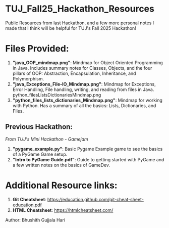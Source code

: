 # TUJ_Fall25_Hackathon_Resources
Public Resources from last Hackathon, and a few more personal notes I made that I think will be helpful for TUJ's Fall 2025 Hackathon! 

# Files Provided:

1. **"java_OOP_mindmap.png"**: Mindmap for Object Oriented Programming in Java. Includes summary notes for Classes, Objects, and the four pillars of OOP: Abstraction, Encapsulation, Inheritance, and Polymorphism. 
2. **"java_Exceptions_File-IO_Mindmap.png"**: Mindmap for Exceptions, Error Handling, File handling, writing, and reading from files in Java. 
python_filesListsDictionariesMindmap.png
3. **"python_files_lists_dictionaries_Mindmap.png"**: Mindmap for working with Python. Has a summary of all the basics: Lists, Dictionaries, and Files.

## Previous Hackathon:
*From TUJ's Mini Hackathon - Gamejam*
1. **"pygame_example.py"**: Basic Pygame Example game to see the basics of a PyGame Game setup.
2. **"Intro to PyGame Guide.pdf"**: Guide to getting started with PyGame and a few written notes on the basics of GameDev.

# Additional Resource links:
1. **Git Cheatsheet**: https://education.github.com/git-cheat-sheet-education.pdf
2. **HTML Cheatsheet**: https://htmlcheatsheet.com/ 

Author: Bhushith Gujjala Hari

